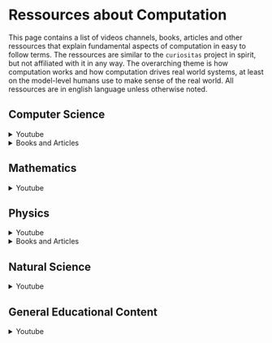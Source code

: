 # Ressources about Computation

This page contains a list of videos channels, books, articles and other
ressources that explain fundamental aspects of computation in easy to follow
terms. The ressources are similar to the `curiositas` project in spirit, but
not affiliated with it in any way.
The overarching theme is how computation works and how computation drives real
world systems, at least on the model-level humans use to make sense of the real
world. All ressources are in english language unless otherwise noted.

## Computer Science

<details><summary>Youtube</summary><ul>
<li>📺 <a href="https://www.youtube.com/@Computerphile">Computerphile</a> - visual explanations on computer science topics.</li>
<li>📺 <a href="https://www.youtube.com/@Reducible">Reducible</a> - algorithms and problem solving in computer science.</li>
</ul></details>

<details><summary>Books and Articles</summary><ul>
<li>🕮  <a href="https://www-cs-faculty.stanford.edu/~knuth/taocp.html">The Art of Computer Programming</a> - monumental book series about algorithms, data structures and computer science.</li>
<li>🕮  <a href="http://elementsofprogramming.com/">Elements of Programming</a> - translation of algebra to data structures and algorithms.</li>
<li>🕮  <a href="https://www.fm2gp.com/">From Mathematics to Generic Programming</a> - similar to <code>Elements of Programming</code> but a lighter read.</li>
</ul></details>

## Mathematics

<details><summary>Youtube</summary><ul>
<li>📺 <a href="https://www.youtube.com/@numberphile">Numberphile</a> - visual explanations of mathematical topics.</li>
<li>📺 <a href="https://www.youtube.com/@3blue1brown">3Blue1Brown</a> - provides visual plausibilization for the computational and mathematical concepts.</li>
<li>📺 <a href="https://www.youtube.com/@Mathologer">Mathologer</a> - proofs and visualizations of diverse mathematical topics.</li>
</ul></details>

## Physics

<details><summary>Youtube</summary><ul>
<li>📺 <a href="https://www.youtube.com/@UrknallWeltallLeben">Urknall, Weltall und das Leben</a> 🇩🇪 - plain explanation of deep physics and astronomy.</li>
<li>📺 <a href="https://www.youtube.com/@videowissen">Videowissen</a> 🇩🇪 🇬🇧 - additional content of <code>Urknall, Weltall und das Leben</code>.</li>
<li>📺 <a href="https://www.youtube.com/@braintruffle">braintruffle</a> - demonstrates fluid simulations.</li>
<li>📺 <a href="https://www.youtube.com/@jkzero">Dr. Jorge S. Diaz</a> - explains the thinking and experiments that lead to the fundamental physics theories.</li>
</ul></details>

<details><summary>Books and Articles</summary><ul>
<li>🕮  <a href="https://www.urknall-weltall-leben.de/shop.html">Können wir die Welt verstehen?</a> 🇩🇪 - explains the theories humankind created over the centuries building up to the latest understanding of physics.</li>
<li>🕮  <a href="https://www.urknall-weltall-leben.de/shop.html">Kosmologie</a> 🇩🇪 - explains the current understanding of cosmology.</li>
<li>🗐  <a href="https://writings.stephenwolfram.com/">Stephen Wolfram Writings</a> - articles of Stephen Wolfram about physics and computation.</li>
</ul></details>

## Natural Science

<details><summary>Youtube</summary><ul>
<li>📺 <a href="https://www.youtube.com/@Clockworkbio">Biochemistry and the Processess of Life</a></li>
<li>📺 <a href="https://www.youtube.com/playlist?list=PLISEtDmihMo0ylXgJwoX5Hzj9PqFnYRFB">Biology and Information Theory - Playlist of William Bialek Lectures</a> - biological systems under the lense of information theory.</li>
</ul></details>

## General Educational Content

<details><summary>Youtube</summary><ul>
<li>📺 <a href="https://www.youtube.com/@veritasium">Veritasium</a> - entertaining explanations of mathematical and natural sciences phenomena.</li>
</ul></details>
